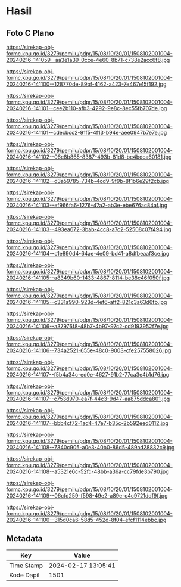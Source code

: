 # Hasil

## Foto C Plano

https://sirekap-obj-formc.kpu.go.id/3279/pemilu/pdpr/15/08/10/20/01/1508102001004-20240216-141059--aa3e1a39-0cce-4e60-8b71-c738e2acc6f8.jpg

https://sirekap-obj-formc.kpu.go.id/3279/pemilu/pdpr/15/08/10/20/01/1508102001004-20240216-141100--128770de-89bf-4162-a423-7e467e15f192.jpg

https://sirekap-obj-formc.kpu.go.id/3279/pemilu/pdpr/15/08/10/20/01/1508102001004-20240216-141101--cee2b110-afb3-4292-9e8c-8ec55fb707de.jpg

https://sirekap-obj-formc.kpu.go.id/3279/pemilu/pdpr/15/08/10/20/01/1508102001004-20240216-141101--cdecbcc2-91f5-4f13-b94e-aee0947b7e7e.jpg

https://sirekap-obj-formc.kpu.go.id/3279/pemilu/pdpr/15/08/10/20/01/1508102001004-20240216-141102--06c8b865-8387-493b-81d8-bc4bdca60181.jpg

https://sirekap-obj-formc.kpu.go.id/3279/pemilu/pdpr/15/08/10/20/01/1508102001004-20240216-141102--d3a59785-734b-4cd9-9f9b-8f1b6e29f2cb.jpg

https://sirekap-obj-formc.kpu.go.id/3279/pemilu/pdpr/15/08/10/20/01/1508102001004-20240216-141103--ef966fa6-1276-47a2-ab3e-ebe676ac84af.jpg

https://sirekap-obj-formc.kpu.go.id/3279/pemilu/pdpr/15/08/10/20/01/1508102001004-20240216-141103--493ea672-3bab-4cc8-a7c2-52508c07f494.jpg

https://sirekap-obj-formc.kpu.go.id/3279/pemilu/pdpr/15/08/10/20/01/1508102001004-20240216-141104--c1e890d4-64ae-4e09-bd41-a8dfbeaaf3ce.jpg

https://sirekap-obj-formc.kpu.go.id/3279/pemilu/pdpr/15/08/10/20/01/1508102001004-20240216-141105--a8349b60-1433-4867-8114-be38c46f050f.jpg

https://sirekap-obj-formc.kpu.go.id/3279/pemilu/pdpr/15/08/10/20/01/1508102001004-20240216-141105--c331a990-923d-4ef6-aff2-821c3a63d6fb.jpg

https://sirekap-obj-formc.kpu.go.id/3279/pemilu/pdpr/15/08/10/20/01/1508102001004-20240216-141106--a37976f8-48b7-4b97-97c2-cd9193952f7e.jpg

https://sirekap-obj-formc.kpu.go.id/3279/pemilu/pdpr/15/08/10/20/01/1508102001004-20240216-141106--734a2521-655e-48c0-9003-cfe257558026.jpg

https://sirekap-obj-formc.kpu.go.id/3279/pemilu/pdpr/15/08/10/20/01/1508102001004-20240216-141107--f5b4a34c-ed0e-4627-91b2-77ca3e4b1d76.jpg

https://sirekap-obj-formc.kpu.go.id/3279/pemilu/pdpr/15/08/10/20/01/1508102001004-20240216-141107--c753d970-ea7f-44c3-9d47-aa875ddca801.jpg

https://sirekap-obj-formc.kpu.go.id/3279/pemilu/pdpr/15/08/10/20/01/1508102001004-20240216-141107--bbb4cf72-1ad4-47e7-b35c-2b592eed0112.jpg

https://sirekap-obj-formc.kpu.go.id/3279/pemilu/pdpr/15/08/10/20/01/1508102001004-20240216-141108--7340c905-a0e3-40b0-86d5-489ad28832c9.jpg

https://sirekap-obj-formc.kpu.go.id/3279/pemilu/pdpr/15/08/10/20/01/1508102001004-20240216-141108--a5321e6c-52fc-48bb-a36a-cc79fde3b790.jpg

https://sirekap-obj-formc.kpu.go.id/3279/pemilu/pdpr/15/08/10/20/01/1508102001004-20240216-141109--06cfd259-f598-49e2-a89e-c4c9721ddf9f.jpg

https://sirekap-obj-formc.kpu.go.id/3279/pemilu/pdpr/15/08/10/20/01/1508102001004-20240216-141100--315d0ca6-58d5-452d-8f04-efcf1114ebbc.jpg


## Metadata

| Key        | Value               |
| ---------- | ------------------- |
| Time Stamp | 2024-02-17 13:05:41 |
| Kode Dapil | 1501                |



